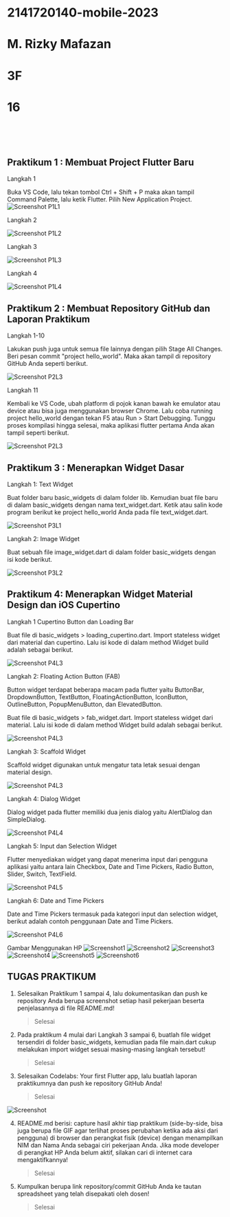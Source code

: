 # 2141720140-mobile-2023

# M. Rizky Mafazan

# 3F

# 16

<br><br><br>

## Praktikum 1 : Membuat Project Flutter Baru

Langkah 1

Buka VS Code, lalu tekan tombol Ctrl + Shift + P maka akan tampil Command Palette, lalu ketik Flutter. Pilih New Application Project.
![Screenshot P1L1](docs/praktikum1langkah1.jpg)

Langkah 2

![Screenshot P1L2](docs/praktikum1langkah2.jpg)

Langkah 3

![Screenshot P1L3](docs/praktikum1langkah3.jpg)

Langkah 4

![Screenshot P1L4](docs/praktikum1langkah4.jpg)

## Praktikum 2 : Membuat Repository GitHub dan Laporan Praktikum

Langkah 1-10

Lakukan push juga untuk semua file lainnya dengan pilih Stage All Changes. Beri pesan commit "project hello_world". Maka akan tampil di repository GitHub Anda seperti berikut.

![Screenshot P2L3](docs/praktikum2langkah3.jpg)

Langkah 11

Kembali ke VS Code, ubah platform di pojok kanan bawah ke emulator atau device atau bisa juga menggunakan browser Chrome. Lalu coba running project hello_world dengan tekan F5 atau Run > Start Debugging. Tunggu proses kompilasi hingga selesai, maka aplikasi flutter pertama Anda akan tampil seperti berikut.

![Screenshot P2L3](docs/praktikum2langkah11.jpg)

## Praktikum 3 : Menerapkan Widget Dasar

Langkah 1: Text Widget

Buat folder baru basic_widgets di dalam folder lib. Kemudian buat file baru di dalam basic_widgets dengan nama text_widget.dart. Ketik atau salin kode program berikut ke project hello_world Anda pada file text_widget.dart.

![Screenshot P3L1](docs/praktikum3langkah1.jpg)

Langkah 2: Image Widget

Buat sebuah file image_widget.dart di dalam folder basic_widgets dengan isi kode berikut.

![Screenshot P3L2](docs/praktikum3langkah2.jpg)

## Praktikum 4: Menerapkan Widget Material Design dan iOS Cupertino

Langkah 1 Cupertino Button dan Loading Bar

Buat file di basic_widgets > loading_cupertino.dart. Import stateless widget dari material dan cupertino. Lalu isi kode di dalam method Widget build adalah sebagai berikut.

![Screenshot P4L3](docs/praktikum4langkah1.jpg)

Langkah 2: Floating Action Button (FAB)

Button widget terdapat beberapa macam pada flutter yaitu ButtonBar, DropdownButton, TextButton, FloatingActionButton, IconButton, OutlineButton, PopupMenuButton, dan ElevatedButton.

Buat file di basic_widgets > fab_widget.dart. Import stateless widget dari material. Lalu isi kode di dalam method Widget build adalah sebagai berikut.

![Screenshot P4L3](docs/praktikum4langkah2.jpg)

Langkah 3: Scaffold Widget

Scaffold widget digunakan untuk mengatur tata letak sesuai dengan material design.

![Screenshot P4L3](docs/praktikum4langkah3.jpg)

Langkah 4: Dialog Widget

Dialog widget pada flutter memiliki dua jenis dialog yaitu AlertDialog dan SimpleDialog.

![Screenshot P4L4](docs/praktikum4langkah4.jpg)

Langkah 5: Input dan Selection Widget

Flutter menyediakan widget yang dapat menerima input dari pengguna aplikasi yaitu antara lain Checkbox, Date and Time Pickers, Radio Button, Slider, Switch, TextField.

![Screenshot P4L5](docs/praktikum4langkah5.jpg)

Langkah 6: Date and Time Pickers

Date and Time Pickers termasuk pada kategori input dan selection widget, berikut adalah contoh penggunaan Date and Time Pickers.

![Screenshot P4L6](docs/praktikum4langkah6.jpg)

Gambar Menggunakan HP
![Screenshot1](docs/android1.jpg)
![Screenshot2](docs/android2.jpg)
![Screenshot3](docs/android3.jpg)
![Screenshot4](docs/android4.jpg)
![Screenshot5](docs/android5.jpg)
![Screenshot6](docs/android6.jpg)

## TUGAS PRAKTIKUM

1. Selesaikan Praktikum 1 sampai 4, lalu dokumentasikan dan push ke repository Anda berupa screenshot setiap hasil pekerjaan beserta penjelasannya di file README.md!

   > Selesai

2. Pada praktikum 4 mulai dari Langkah 3 sampai 6, buatlah file widget tersendiri di folder basic_widgets, kemudian pada file main.dart cukup melakukan import widget sesuai masing-masing langkah tersebut!

   > Selesai

3. Selesaikan Codelabs: Your first Flutter app, lalu buatlah laporan praktikumnya dan push ke repository GitHub Anda!
   > Selesai

![Screenshot](docs/android.gif)

4. README.md berisi: capture hasil akhir tiap praktikum (side-by-side, bisa juga berupa file GIF agar terlihat proses perubahan ketika ada aksi dari pengguna) di browser dan perangkat fisik (device) dengan menampilkan NIM dan Nama Anda sebagai ciri pekerjaan Anda. Jika mode developer di perangkat HP Anda belum aktif, silakan cari di internet cara mengaktifkannya!

   > Selesai

5. Kumpulkan berupa link repository/commit GitHub Anda ke tautan spreadsheet yang telah disepakati oleh dosen!
   > Selesai
